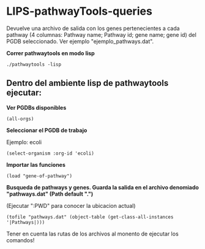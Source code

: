 # LIPS-pathwayTools-queries

Devuelve una archivo de salida con los genes pertenecientes a cada pathway (4 columnas: Pathway name; Pathway id; gene name; gene id) del PGDB seleccionado. Ver ejemplo "ejemplo_pathways.dat".


**Correr pathwaytools en modo lisp**

`
./pathwaytools -lisp
`

## Dentro del ambiente lisp de pathwaytools ejecutar:

**Ver PGDBs disponibles**

`
(all-orgs)
`

**Seleccionar el PGDB de trabajo**

Ejemplo: ecoli

`
(select-organism :org-id 'ecoli)
`

**Importar las funciones**

`
(load "gene-of-pathway")
`

**Busqueda de pathways y genes. Guarda la salida en el archivo denomiado "pathways.dat" (Path default ".")**

(Ejecutar ":PWD" para conocer la ubicacion actual)

`
(tofile "pathways.dat" (object-table (get-class-all-instances '|Pathways|)))
`

Tener en cuenta las rutas de los archivos al monento de ejecutar los comandos!
